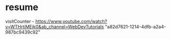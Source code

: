 # resume

visitCounter - https://www.youtube.com/watch?v=WTHrtiMEjk0&ab_channel=WebDevTutorials
"a82d7621-1214-4dfb-a2a4-987bc9439c92"
